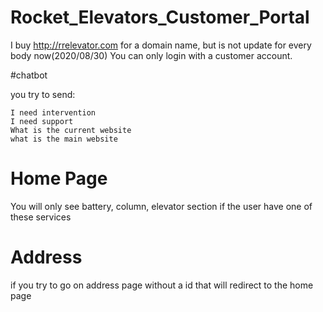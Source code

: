 # Rocket_Elevators_Customer_Portal

I buy http://rrelevator.com for a domain name, but is not update for every body now(2020/08/30)
You can only login with a customer account.

#chatbot

you try to send:
```
I need intervention
I need support
What is the current website
what is the main website
```

# Home Page

You will only see battery, column, elevator section if the user have one of these services

# Address

if you try to go on address page without a id that will redirect to the home page
